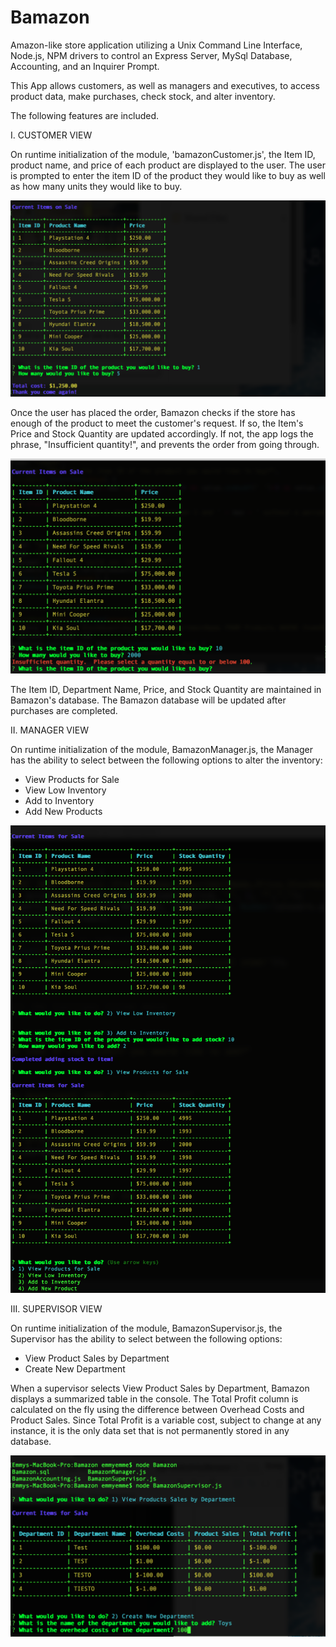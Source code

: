 # Bamazon

Amazon-like store application utilizing a Unix Command Line Interface, Node.js, NPM drivers to control an Express Server, MySql Database, Accounting, and an Inquirer Prompt. 

This App allows customers, as well as managers and executives, to access product data, make purchases, check stock, and alter inventory.

The following features are included. 

I. CUSTOMER VIEW

On runtime initialization of the module, 'bamazonCustomer.js', the Item ID, product name, and price of each product are displayed to the user. The user is prompted to enter the item ID of the product they would like to buy as well as how many units they would like to buy. 

<img src="images/AmazonCustomerView.png">

Once the user has placed the order, Bamazon checks if the store has enough of the product to meet the customer's request. If so, the Item's Price and Stock Quantity are updated accordingly. If not, the app logs the phrase, "Insufficient quantity!", and prevents the order from going through.

<img src="images/AmazonCustomer+Insufficient.png">

The Item ID, Department Name, Price, and Stock Quantity are maintained in Bamazon's database. The Bamazon database will be updated after purchases are completed. 

II. MANAGER VIEW 

On runtime initialization of the module, BamazonManager.js, the Manager has the ability to select between the following options to alter the inventory:

* View Products for Sale
* View Low Inventory
* Add to Inventory
* Add New Products

<img src="images/ManagerView.png"> 

III. SUPERVISOR VIEW 

On runtime initialization of the module, BamazonSupervisor.js, the Supervisor has the ability to select between the following options: 

* View Product Sales by Department 
* Create New Department 

When a supervisor selects View Product Sales by Department, Bamazon displays a summarized table in the console. 
The Total Profit column is calculated on the fly using the difference between Overhead Costs and Product Sales. Since Total Profit is a variable cost, subject to change at any instance, it is the only data set that is not permanently stored in any database. 


<img src="images/AmazonSupervisorView.png">


